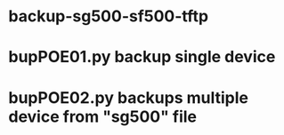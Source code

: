 # backup-sg500-sf500-tftp
# bupPOE01.py backup single device
# bupPOE02.py backups multiple device from "sg500" file
